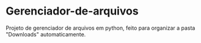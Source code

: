 # Gerenciador-de-arquivos
 Projeto de gerenciador de arquivos em python, feito para organizar a pasta "Downloads" automaticamente.
